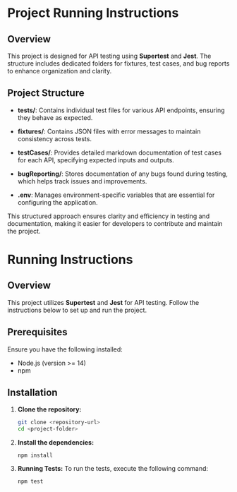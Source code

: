 # Project Running Instructions

## Overview

This project is designed for API testing using **Supertest** and **Jest**. The structure includes dedicated folders for fixtures, test cases, and bug reports to enhance organization and clarity.

## Project Structure

- **tests/**: Contains individual test files for various API endpoints, ensuring they behave as expected.

- **fixtures/**: Contains JSON files with error messages to maintain consistency across tests.

- **testCases/**: Provides detailed markdown documentation of test cases for each API, specifying expected inputs and outputs.

- **bugReporting/**: Stores documentation of any bugs found during testing, which helps track issues and improvements.

- **.env**: Manages environment-specific variables that are essential for configuring the application.

This structured approach ensures clarity and efficiency in testing and documentation, making it easier for developers to contribute and maintain the project.

# Running Instructions

## Overview

This project utilizes **Supertest** and **Jest** for API testing. Follow the instructions below to set up and run the project.

## Prerequisites

Ensure you have the following installed:

- Node.js (version >= 14)
- npm

## Installation

1. **Clone the repository:**

   ```bash
   git clone <repository-url>
   cd <project-folder>
   ```

2. **Install the dependencies:**

   ```
   npm install
   ```

3. **Running Tests:**
   To run the tests, execute the following command:
   ```
   npm test
   ```
